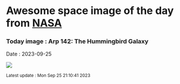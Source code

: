 
# Awesome space image of the day from [NASA](https://api.nasa.gov/)

### Today image : Arp 142: The Hummingbird Galaxy
Date : 2023-09-25

![](https://apod.nasa.gov/apod/image/2309/Arp142_HubbleChakrabarti_960.jpg)

<small>Latest update : Mon Sep 25 21:10:41 2023</small>
        